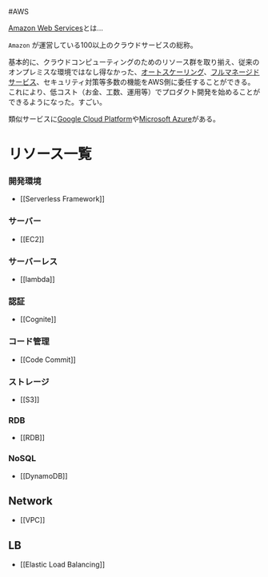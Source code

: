 #AWS

[Amazon Web Services](https://aws.amazon.com/jp/)とは...

`Amazon` が運営している100以上のクラウドサービスの総称。

基本的に、クラウドコンピューティングのためのリソース群を取り揃え、従来のオンプレミスな環境ではなし得なかった、[オートスケーリング](https://www.rworks.jp/system/system-column/sys-entry/21683/)、[フルマネージドサービス](https://www.itechh.ne.jp/blog/column/column-01.html#:~:text=%E3%83%95%E3%83%AB%E3%83%9E%E3%83%8D%E3%83%BC%E3%82%B8%E3%83%89%E3%82%B5%E3%83%BC%E3%83%93%E3%82%B9%E3%81%AF%E3%80%81%E3%83%9E%E3%83%8D%E3%83%BC%E3%82%B8%E3%83%89,%E3%81%AB%E5%90%AB%E3%81%BE%E3%82%8C%E3%81%A6%E3%81%84%E3%81%BE%E3%81%99%E3%80%82)、セキュリティ対策等多数の機能をAWS側に委任することができる。
これにより、低コスト（お金、工数、運用等）でプロダクト開発を始めることができるようになった。すごい。

類似サービスに[Google Cloud Platform](GCP)や[Microsoft Azure](https://azure.microsoft.com/ja-jp/)がある。

# リソース一覧

### 開発環境

- [[Serverless Framework]]

### サーバー

- [[EC2]]

### サーバーレス

- [[lambda]]


### 認証

- [[Cognite]]

### コード管理

- [[Code Commit]]

### ストレージ

- [[S3]]

### RDB

- [[RDB]]

### NoSQL

- [[DynamoDB]]

## Network

- [[VPC]]

## LB

- [[Elastic Load Balancing]]

